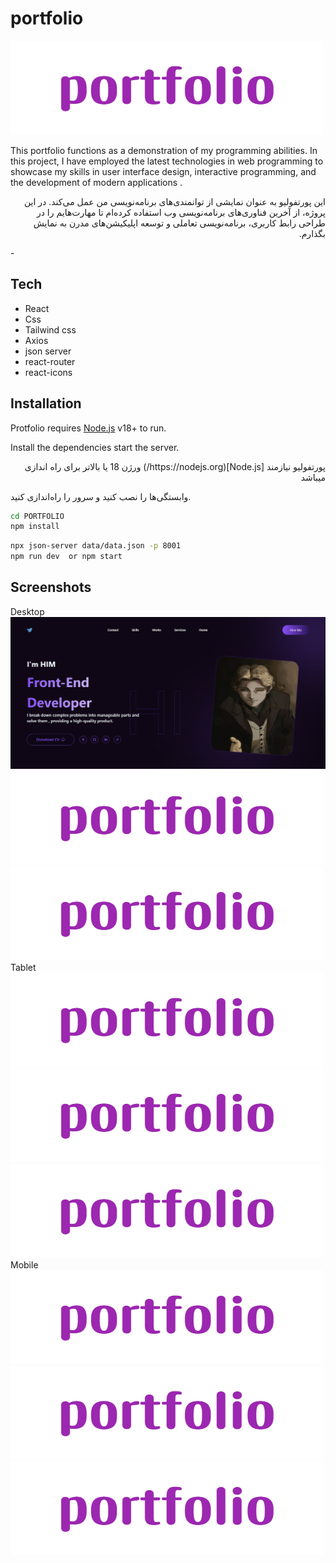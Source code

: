 # portfolio
![](src/assets/images/portfolio%20.png)


This portfolio functions as a demonstration of my programming abilities. In this project, I have employed the latest technologies in web programming to showcase my skills in user interface design, interactive programming, and the development of modern applications .


<p dir="rtl" style="text-align: right;">
این پورتفولیو به عنوان نمایشی از توانمندی‌های برنامه‌نویسی من عمل می‌کند. در این پروژه، از آخرین فناوری‌های برنامه‌نویسی وب استفاده کرده‌ام تا مهارت‌هایم را در طراحی رابط کاربری، برنامه‌نویسی تعاملی و توسعه اپلیکیشن‌های مدرن به نمایش بگذارم.
</p>
- 

## Tech

- React
- Css
- Tailwind css
- Axios
- json server
- react-router
- react-icons

## Installation

Protfolio requires [Node.js](https://nodejs.org/) v18+ to run.

Install the dependencies start the server.

<p dir="rtl" style="text-align: right;">
پورتفولیو نیازمند [Node.js](https://nodejs.org/) ورژن 18 یا بالاتر برای راه اندازی میباشد



وابستگی‌ها را نصب کنید و سرور را راه‌اندازی کنید.
</p>

```sh
cd PORTFOLIO
npm install
```

```sh
npx json-server data/data.json -p 8001
npm run dev  or npm start
```

## Screenshots

Desktop
![](src/assets/images/desktop.PNG)
![](src/assets/images/portfolio%20.png)
![](src/assets/images/portfolio%20.png)
Tablet
![](src/assets/images/portfolio%20.png)
![](src/assets/images/portfolio%20.png)
![](src/assets/images/portfolio%20.png)
Mobile
![](src/assets/images/portfolio%20.png)
![](src/assets/images/portfolio%20.png)
![](src/assets/images/portfolio%20.png)


